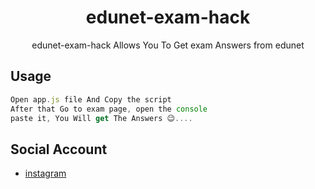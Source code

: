 <h1 align="center">edunet-exam-hack</h1>

<div align="center">

edunet-exam-hack Allows You To Get exam Answers from edunet



</div>



## Usage

```js
Open app.js file And Copy the script 
After that Go to exam page, open the console
paste it, You Will get The Answers 😉....
```

## Social Account
* [instagram](https://www.instagram.com/oses/)
